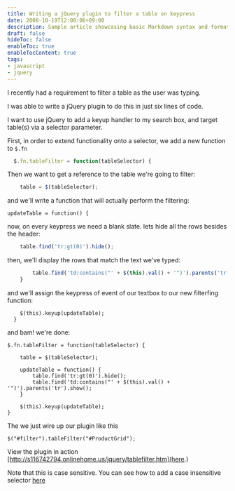 ```yaml
---
title: Writing a jQuery plugin to filter a table on keypress
date: 2008-10-19T12:00:06+09:00
description: Sample article showcasing basic Markdown syntax and formatting for HTML elements.
draft: false
hideToc: false
enableToc: true
enableTocContent: true
tags:
- javascript
- jquery
---
```


I recently had a requirement to filter a table as the user was typing.

I was able to write a jQuery plugin to do this in just six lines of code.

I want to use jQuery to add a keyup handler to my search box, and target table(s) via a selector parameter.

First, in order to extend functionality onto a selector, we add a new function to `$.fn`

```javascript
  $.fn.tableFilter = function(tableSelector) {
```

Then we want to get a reference to the table we're going to filter:

```javascript
    table = $(tableSelector);
```


and we'll write a function that will actually perform the filtering:

    updateTable = function() {

 

now, on every keypress we need a blank slate.  lets hide all the rows besides the header:

```javascript
    table.find('tr:gt(0)').hide();
````

then, we'll display the rows that match the text we've typed:


````javascript
        table.find('td:contains("' + $(this).val() + '")').parents('tr').show();
    }
````

and we'll assign the keypress of event of our textbox to our new filterfing function:

````
    $(this).keyup(updateTable);
  }
````

and bam! we're done:

```
$.fn.tableFilter = function(tableSelector) {

    table = $(tableSelector);   

    updateTable = function() {
        table.find('tr:gt(0)').hide();       
        table.find('td:contains("' + $(this).val() + '")').parents('tr').show();
    }

    $(this).keyup(updateTable);
}
```

The we just wire up our plugin like this

`$("#filter").tableFilter("#ProductGrid");`

View the plugin in action [http://s116742794.onlinehome.us/jquery/tablefilter.htm](here.)

Note that this is case sensitive. You can see how to add a case insensitive selector [here](http://www.ericmmartin.com/creating-a-custom-jquery-selector/.)


